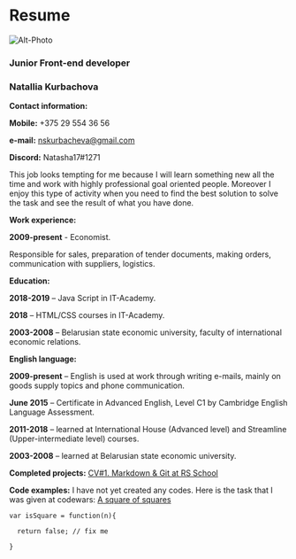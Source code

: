 # Resume

![Alt-Photo](/rsschool-cv/icon.png)

### Junior Front-end developer

### Natallia Kurbachova

**Contact information:**

**Mobile:** +375 29 554 36 56

**e-mail:** <nskurbacheva@gmail.com>

**Discord:** Natasha17#1271

This job looks tempting for me because I will learn something new all the time and work with highly professional goal oriented people. Moreover I enjoy this type of activity when you need to find the best solution to solve the task and see the result of what you have done.

**Work experience:**

**2009-present** - Economist.

Responsible for sales, preparation of tender documents, making orders, communication with suppliers, logistics.

**Education:**

**2018-2019** – Java Script in IT-Academy.

**2018** – HTML/CSS courses in IT-Academy.

**2003-2008** – Belarusian state economic university, faculty of international economic relations.

**English language:**

**2009-present** – English is used at work through writing e-mails, mainly on goods supply topics and phone communication.

**June 2015** – Certificate in Advanced English, Level C1 by Cambridge English Language Assessment.

**2011-2018** – learned at International House (Advanced level) and Streamline (Upper-intermediate level) courses.

**2003-2008** – learned at Belarusian state economic university.

**Completed projects:** [CV#1. Markdown & Git at RS School](https://nskurbacheva.github.io/rsschool-cv/cv)

**Code examples:** I have not yet created any codes. Here is the task that I was given at codewars: [A square of squares](https://www.codewars.com/kata/54c27a33fb7da0db0100040e/train/javascript)

```
var isSquare = function(n){

  return false; // fix me

}
```
